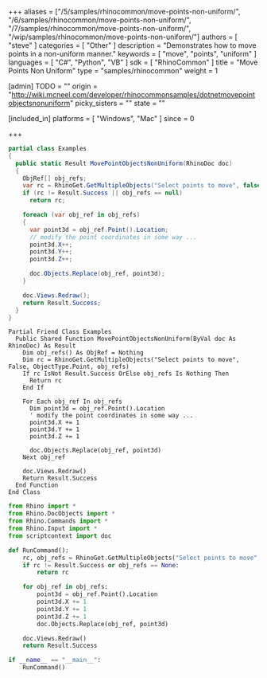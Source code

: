 +++
aliases = ["/5/samples/rhinocommon/move-points-non-uniform/", "/6/samples/rhinocommon/move-points-non-uniform/", "/7/samples/rhinocommon/move-points-non-uniform/", "/wip/samples/rhinocommon/move-points-non-uniform/"]
authors = [ "steve" ]
categories = [ "Other" ]
description = "Demonstrates how to move points in a non-uniform manner."
keywords = [ "move", "points", "uniform" ]
languages = [ "C#", "Python", "VB" ]
sdk = [ "RhinoCommon" ]
title = "Move Points Non Uniform"
type = "samples/rhinocommon"
weight = 1

[admin]
TODO = ""
origin = "http://wiki.mcneel.com/developer/rhinocommonsamples/dotnetmovepointobjectsnonuniform"
picky_sisters = ""
state = ""

[included_in]
platforms = [ "Windows", "Mac" ]
since = 0

+++

<div class="codetab-content" id="cs">

```cs
partial class Examples
{
  public static Result MovePointObjectsNonUniform(RhinoDoc doc)
  {
    ObjRef[] obj_refs;
    var rc = RhinoGet.GetMultipleObjects("Select points to move", false, ObjectType.Point, out obj_refs);
    if (rc != Result.Success || obj_refs == null)
      return rc;

    foreach (var obj_ref in obj_refs)
    {
      var point3d = obj_ref.Point().Location;
      // modify the point coordinates in some way ...
      point3d.X++;
      point3d.Y++;
      point3d.Z++;

      doc.Objects.Replace(obj_ref, point3d);
    }

    doc.Views.Redraw();
    return Result.Success;
  }
}
```

</div>


<div class="codetab-content" id="vb">

```vbnet
Partial Friend Class Examples
  Public Shared Function MovePointObjectsNonUniform(ByVal doc As RhinoDoc) As Result
	Dim obj_refs() As ObjRef = Nothing
	Dim rc = RhinoGet.GetMultipleObjects("Select points to move", False, ObjectType.Point, obj_refs)
	If rc IsNot Result.Success OrElse obj_refs Is Nothing Then
	  Return rc
	End If

	For Each obj_ref In obj_refs
	  Dim point3d = obj_ref.Point().Location
	  ' modify the point coordinates in some way ...
	  point3d.X += 1
	  point3d.Y += 1
	  point3d.Z += 1

	  doc.Objects.Replace(obj_ref, point3d)
	Next obj_ref

	doc.Views.Redraw()
	Return Result.Success
  End Function
End Class
```

</div>


<div class="codetab-content" id="py">

```python
from Rhino import *
from Rhino.DocObjects import *
from Rhino.Commands import *
from Rhino.Input import *
from scriptcontext import doc

def RunCommand():
    rc, obj_refs = RhinoGet.GetMultipleObjects("Select points to move", False, ObjectType.Point)
    if rc != Result.Success or obj_refs == None:
        return rc

    for obj_ref in obj_refs:
        point3d = obj_ref.Point().Location
        point3d.X += 1
        point3d.Y += 1
        point3d.Z += 1
        doc.Objects.Replace(obj_ref, point3d)

    doc.Views.Redraw()
    return Result.Success

if __name__ == "__main__":
    RunCommand()
```

</div>
